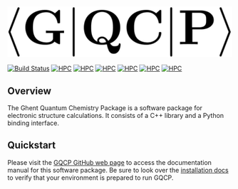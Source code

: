 
![GQCP](media/logo.jpg)

[![Build Status](https://travis-ci.org/GQCG/GQCP.svg?branch=master)](https://travis-ci.org/GQCG/GQCP)
[![HPC](https://img.shields.io/badge/UGentHPC-delcatty-green.svg)](https://www.ugent.be/hpc/en)
[![HPC](https://img.shields.io/badge/UGentHPC-phanpy-green.svg)](https://www.ugent.be/hpc/en)
[![HPC](https://img.shields.io/badge/UGentHPC-golett-green.svg)](https://www.ugent.be/hpc/en)
[![HPC](https://img.shields.io/badge/UGentHPC-swalot-green.svg)](https://www.ugent.be/hpc/en)
[![HPC](https://img.shields.io/badge/UGentHPC-skitty-green.svg)](https://www.ugent.be/hpc/en)
[![HPC](https://img.shields.io/badge/UGentHPC-victini-green.svg)](https://www.ugent.be/hpc/en)

## Overview

The Ghent Quantum Chemistry Package is a software package for electronic structure calculations. It consists of a C++ library and a Python binding interface. 

## Quickstart

Please visit the [GQCP GitHub web page](https://gqcg.github.io/GQCP/) to access the documentation manual for this software package. Be sure to look over the [installation docs](INSTALL.md) to verify that your environment is prepared to run GQCP.

